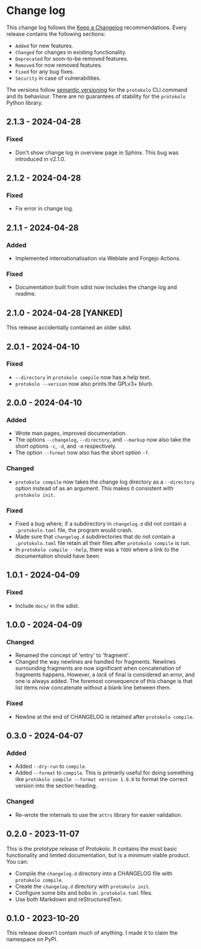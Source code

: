 <!--
SPDX-FileCopyrightText: 2023 Carmen Bianca BAKKER <carmen@carmenbianca.eu>

SPDX-License-Identifier: CC-BY-SA-4.0 OR GPL-3.0-or-later
-->

# Change log

This change log follows the [Keep a Changelog](http://keepachangelog.com/)
recommendations. Every release contains the following sections:

- `Added` for new features.
- `Changed` for changes in existing functionality.
- `Deprecated` for soon-to-be removed features.
- `Removed` for now removed features.
- `Fixed` for any bug fixes.
- `Security` in case of vulnerabilities.

The versions follow [semantic versioning](https://semver.org) for the
`protokolo` CLI command and its behaviour. There are no guarantees of stability
for the `protokolo` Python library.

<!-- protokolo-section-tag -->

## 2.1.3 - 2024-04-28

### Fixed

- Don't show change log in overview page in Sphinx. This bug was introduced in
  v2.1.0.

## 2.1.2 - 2024-04-28

### Fixed

- Fix error in change log.

## 2.1.1 - 2024-04-28

### Added

- Implemented internationalisation via Weblate and Forgejo Actions.

### Fixed

- Documentation built from sdist now includes the change log and readme.

## 2.1.0 - 2024-04-28 [YANKED]

This release accidentally contained an older sdist.

## 2.0.1 - 2024-04-10

### Fixed

- `--directory` in `protokolo compile` now has a help text.
- `protokolo --version` now also prints the GPLv3+ blurb.

## 2.0.0 - 2024-04-10

### Added

- Wrote man pages, improved documentation.
- The options `--changelog`, `--directory`, and `--markup` now also take the
  short options `-c`, `-d`, and `-m` respectively.
- The option `--format` now also has the short option `-f`.

### Changed

- `protokolo compile` now takes the change log directory as a `--directory`
  option instead of as an argument. This makes it consistent with
  `protokolo init`.

### Fixed

- Fixed a bug where, if a subdirectory in `changelog.d` did not contain a
  `.protokolo.toml` file, the program would crash.
- Made sure that `changelog.d` subdirectories that do not contain a
  `.protokolo.toml` file retain all their files after `protokolo compile` is
  run.
- In `protokolo compile --help`, there was a `TODO` where a link to the
  documentation should have been.

## 1.0.1 - 2024-04-09

### Fixed

- Include `docs/` in the sdist.

## 1.0.0 - 2024-04-09

### Changed

- Renamed the concept of 'entry' to 'fragment'.
- Changed the way newlines are handled for fragments. Newlines surrounding
  fragments are now significant when concatenation of fragments happens.
  However, a _lack_ of final is considered an error, and one is always added.
  The foremost consequence of this change is that list items now concatenate
  without a blank line between them.

### Fixed

- Newline at the end of CHANGELOG is retained after `protokolo compile`.

## 0.3.0 - 2024-04-07

### Added

- Added `--dry-run` to `compile`.
- Added `--format` to `compile`. This is primarily useful for doing something
  like `protokolo compile --format version 1.0.0` to format the correct version
  into the section heading.

### Changed

- Re-wrote the internals to use the `attrs` library for easier validation.

## 0.2.0 - 2023-11-07

This is the prototype release of Protokolo. It contains the most basic
functionality and limited documentation, but is a minimum viable product. You
can:

- Compile the `changelog.d` directory into a CHANGELOG file with
  `protokolo compile`.
- Create the `changelog.d` directory with `protokolo init`.
- Configure some bits and bobs in `.protokolo.toml` files.
- Use both Markdown and reStructuredText.

## 0.1.0 - 2023-10-20

This release doesn't contain much of anything. I made it to claim the namespace
on PyPI.
